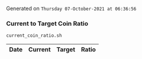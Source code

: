 Generated on `Thursday 07-October-2021 at 06:36:56`

### Current to Target Coin Ratio
`current_coin_ratio.sh`

Date|Current|Target|Ratio
---|---|---|---
